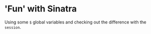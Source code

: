 # 'Fun' with Sinatra

Using some `$` global variables and checking out the difference with the `session`.